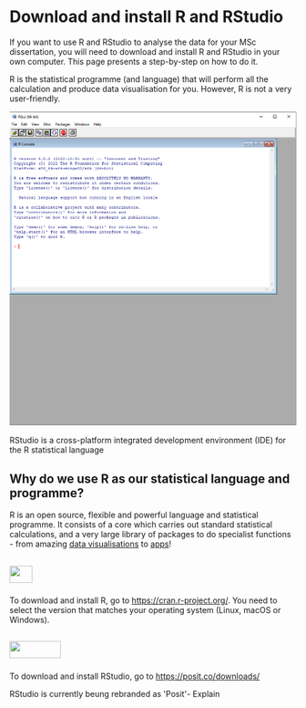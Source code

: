 # Download and install R and RStudio

If you want to use R and RStudio to analyse the data for your MSc dissertation, you will need to download and install R and RStudio in your own computer. This page presents a step-by-step on how to do it. 

R is the statistical programme (and language) that will perform all the calculation and produce data visualisation for you. However, R is not a very user-friendly.  

![R Console](Figures/Rscreen.png)

RStudio is a cross-platform integrated development environment (IDE) for the R statistical language

## Why do we use R as our statistical language and programme?

R is an open source, flexible and powerful language and statistical programme. It consists of a core which carries out standard statistical calculations, and a very large library of packages to do specialist functions - from amazing [data visualisations](r-graph-gallery.com/) to [apps](shiny.rstudio.com/gallery/)!

## <img src="https://www.r-project.org/logo/Rlogo.png" width="40" height="30">
To download and install R, go to https://cran.r-project.org/.
You need to select the version that matches your operating system (Linux, macOS or Windows). 
 

## <img src="https://www.rstudio.com/wp-content/uploads/2018/10/RStudio-Logo-Flat.png" width="90" height="30">
To download and install RStudio, go to https://posit.co/downloads/

RStudio is currently beung rebranded as 'Posit'- Explain
